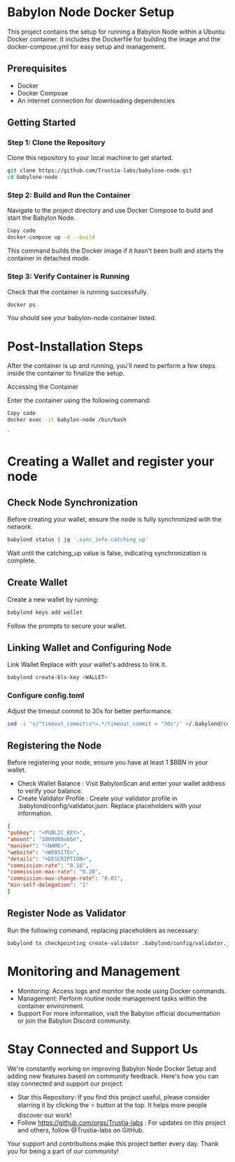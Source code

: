 # Babylon Node Docker Setup

This project contains the setup for running a Babylon Node within a Ubuntu Docker container. It includes the Dockerfile for building the image and the docker-compose.yml for easy setup and management.

## Prerequisites

- Docker
- Docker Compose
- An internet connection for downloading dependencies

## Getting Started

### Step 1: Clone the Repository

Clone this repository to your local machine to get started.

```bash
git clone https://github.com/Trustia-labs/babylone-node.git
cd babylone-node
```
### Step 2: Build and Run the Container
Navigate to the project directory and use Docker Compose to build and start the Babylon Node.

```bash
Copy code
docker-compose up -d --build
```
This command builds the Docker image if it hasn't been built and starts the container in detached mode.

### Step 3: Verify Container is Running

Check that the container is running successfully.

```bash
docker ps
```
You should see your babylon-node container listed.

# Post-Installation Steps
After the container is up and running, you'll need to perform a few steps inside the container to finalize the setup.

Accessing the Container

Enter the container using the following command:

```bash
Copy code
docker exec -it babylon-node /bin/bash
```
`
# Creating a Wallet and register your node
## Check Node Synchronization
Before creating your wallet, ensure the node is fully synchronized with the network.
```bash
babylond status | jq '.sync_info.catching_up'
```

Wait until the catching_up value is false, indicating synchronization is complete.

## Create Wallet 
Create a new wallet by running:
```bash
babylond keys add wallet
```

Follow the prompts to secure your wallet.

## Linking Wallet and Configuring Node
Link Wallet
Replace <WALLET> with your wallet's address to link it.

```bash
babylond create-bls-key <WALLET>
```

### Configure config.toml
Adjust the timeout commit to 30s for better performance.

```bash
sed -i 's/^timeout_commit\s*=.*/timeout_commit = "30s"/' ~/.babylond/config/config.toml
```

## Registering the Node
Before registering your node, ensure you have at least 1 $BBN in your wallet.

- Check Wallet Balance : Visit BabylonScan and enter your wallet address to verify your balance.
- Create Validator Profile : Create your validator profile in .babylond/config/validator.json. Replace placeholders with your information.

```json
{
"pubkey": "<PUBLIC_KEY>",
"amount": "1000000ubbn",
"moniker": "<NAME>",
"website": "<WEBSITE>",
"details": "<DESCRIPTION>",
"commission-rate": "0.10",
"commission-max-rate": "0.20",
"commission-max-change-rate": "0.01",
"min-self-delegation": "1"
}
```

## Register Node as Validator
Run the following command, replacing placeholders as necessary:
```bash
babylond tx checkpointing create-validator .babylond/config/validator.json --chain-id="bbn-test-3" --gas="auto" --gas-adjustment="1.5" --gas-prices="0.025ubbn" --from=wallet
```
# Monitoring and Management
- Monitoring: Access logs and monitor the node using Docker commands.
- Management: Perform routine node management tasks within the container environment.
- Support For more information, visit the Babylon official documentation or join the Babylon Discord community.

# Stay Connected and Support Us
We're constantly working on improving Babylon Node Docker Setup and adding new features based on community feedback. Here's how you can stay connected and support our project:

 - Star this Repository: If you find this project useful, please consider starring it by clicking the ⭐ button at the top. It helps more people discover our work!
- Follow  https://github.com/orgs/Trustia-labs : For updates on this project and others, follow @Trustia-labs on GitHub.

Your support and contributions make this project better every day. Thank you for being a part of our community!
